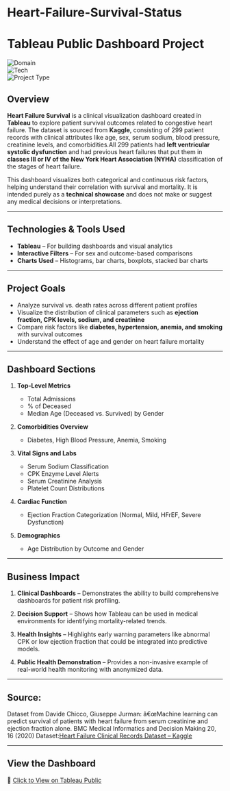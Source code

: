 # Heart-Failure-Survival-Status

# Tableau Public Dashboard Project

![Domain](https://img.shields.io/badge/Domain-Healthcare-blue?style=for-the-badge)  
![Tech](https://img.shields.io/badge/Tech-Tableau-green?style=for-the-badge)  
![Project Type](https://img.shields.io/badge/Type-Clinical%20Data%20Visualization-yellow?style=for-the-badge)

## Overview

**Heart Failure Survival** is a clinical visualization dashboard created in **Tableau** to explore patient survival outcomes related to congestive heart failure. The dataset is sourced from **Kaggle**, consisting of 299 patient records with clinical attributes like age, sex, serum sodium, blood pressure, creatinine levels, and comorbidities.All 299 patients had **left ventricular systolic dysfunction** and had previous heart failures that put them in **classes III or IV of the New York Heart Association (NYHA)** classification of the stages of heart failure.


This dashboard visualizes both categorical and continuous risk factors, helping understand their correlation with survival and mortality. It is intended purely as a **technical showcase** and does not make or suggest any medical decisions or interpretations.

---

## Technologies & Tools Used

- **Tableau** – For building dashboards and visual analytics  
- **Interactive Filters** – For sex and outcome-based comparisons  
- **Charts Used** – Histograms, bar charts, boxplots, stacked bar charts  

---

## Project Goals

- Analyze survival vs. death rates across different patient profiles  
- Visualize the distribution of clinical parameters such as **ejection fraction, CPK levels, sodium, and creatinine**  
- Compare risk factors like **diabetes, hypertension, anemia, and smoking** with survival outcomes  
- Understand the effect of age and gender on heart failure mortality  

---

## Dashboard Sections

1. **Top-Level Metrics**  
   - Total Admissions  
   - % of Deceased  
   - Median Age (Deceased vs. Survived) by Gender

2. **Comorbidities Overview**  
   - Diabetes, High Blood Pressure, Anemia, Smoking

3. **Vital Signs and Labs**  
   - Serum Sodium Classification  
   - CPK Enzyme Level Alerts  
   - Serum Creatinine Analysis  
   - Platelet Count Distributions

4. **Cardiac Function**  
   - Ejection Fraction Categorization (Normal, Mild, HFrEF, Severe Dysfunction)

5. **Demographics**  
   - Age Distribution by Outcome and Gender

---

## Business Impact

1. **Clinical Dashboards** – Demonstrates the ability to build comprehensive dashboards for patient risk profiling.

2. **Decision Support** – Shows how Tableau can be used in medical environments for identifying mortality-related trends.

3. **Health Insights** – Highlights early warning parameters like abnormal CPK or low ejection fraction that could be integrated into predictive models.

4. **Public Health Demonstration** – Provides a non-invasive example of real-world health monitoring with anonymized data.

---

## Source:

Dataset from Davide Chicco, Giuseppe Jurman: â€œMachine learning can predict survival of patients with heart failure from serum creatinine and ejection fraction alone. BMC Medical Informatics and Decision Making 20, 16 (2020)
Dataset:[Heart Failure Clinical Records Dataset – Kaggle](https://www.kaggle.com/datasets/andrewmvd/heart-failure-clinical-data)

---

## View the Dashboard

🔗 [Click to View on Tableau Public](https://public.tableau.com/app/profile/anushree.biswas/viz/HeartFailure_Dashboard)



 

